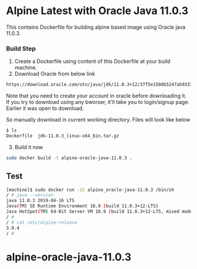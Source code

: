 # Alpine Latest with Oracle Java 11.0.3
This contains Dockerfile for building alpine based image using Oracle java 11.0.3.
 
### Build Step
1. Create a Dockerfile using content of this Dockerfile at your build machine.
2. Download Oracle from below link
```sh
https://download.oracle.com/otn/java/jdk/11.0.3+12/37f5e150db5247ab9333b11c1dddcd30/jdk-11.0.3_linux-x64_bin.tar.gz
```
Note that you need to create your account in oracle before downloading it. If you try to download using any bworser, it'll take you to login/signup page. Earlier it was open to download. 

So manually download in current working directory. Files will look like below 

```sh
$ ls
Dockerfile  jdk-11.0.3_linux-x64_bin.tar.gz
```
3. Build it now
```sh
sudo docker build -t alpine-oracle-java-11.0.3 .
```
## Test
```sh
[machine]$ sudo docker run -it alpine_oracle-java-11.0.3 /bin/sh
/ # java --version
java 11.0.3 2019-04-16 LTS
Java(TM) SE Runtime Environment 18.9 (build 11.0.3+12-LTS)
Java HotSpot(TM) 64-Bit Server VM 18.9 (build 11.0.3+12-LTS, mixed mode)
/ #
/ # cat /etc/alpine-release
3.9.4
/ #
```
# alpine-oracle-java-11.0.3
